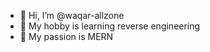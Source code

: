 - 👋 Hi, I’m @waqar-allzone
- 👀 My hobby is learning reverse engineering 
- 🌱 My passion is MERN

<!---
waqar-allzone/waqar-allzone is a ✨ special ✨ repository because its `README.md` (this file) appears on your GitHub profile.
You can click the Preview link to take a look at your changes.
--->
